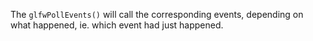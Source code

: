The `glfwPollEvents()` will call the corresponding events, depending on what happened, ie. which event had just happened. 

